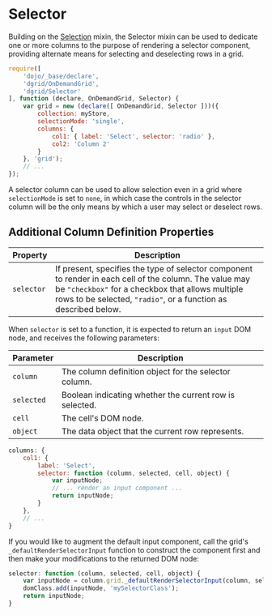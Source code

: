 # Selector

Building on the [Selection](Selection.md) mixin, the Selector mixin can be used to
dedicate one or more columns to the purpose of rendering a selector component,
providing alternate means for selecting and deselecting rows in a grid.

```js
require([
    'dojo/_base/declare',
    'dgrid/OnDemandGrid',
    'dgrid/Selector'
], function (declare, OnDemandGrid, Selector) {
    var grid = new (declare([ OnDemandGrid, Selector ]))({
        collection: myStore,
        selectionMode: 'single',
        columns: {
            col1: { label: 'Select', selector: 'radio' },
            col2: 'Column 2'
        }
    }, 'grid');
    // ...
});
```

A selector column can be used to allow selection even in a grid where `selectionMode` is set to `none`, in which case
the controls in the selector column will be the only means by which a user may select or deselect rows.

## Additional Column Definition Properties

Property | Description
-------- | -----------
`selector` | If present, specifies the type of selector component to render in each cell of the column.  The value may be `"checkbox"` for a checkbox that allows multiple rows to be selected, `"radio"`, or a function as described below.

When `selector` is set to a function, it is expected to return an `input` DOM node,
and receives the following parameters:

Parameter | Description
--------- | -----------
`column` | The column definition object for the selector column.
`selected` | Boolean indicating whether the current row is selected.
`cell` | The cell's DOM node.
`object` | The data object that the current row represents.

```js
columns: {
    col1: {
        label: 'Select',
        selector: function (column, selected, cell, object) {
            var inputNode;
            // ... render an input component ...
            return inputNode;
        }
    },
    // ...
}
```

If you would like to augment the default input component, call the grid's `_defaultRenderSelectorInput` function to
construct the component first and then make your modifications to the returned DOM node:

```js
selector: function (column, selected, cell, object) {
    var inputNode = column.grid._defaultRenderSelectorInput(column, selected, cell, object);
    domClass.add(inputNode, 'mySelectorClass');
    return inputNode;
}
```

